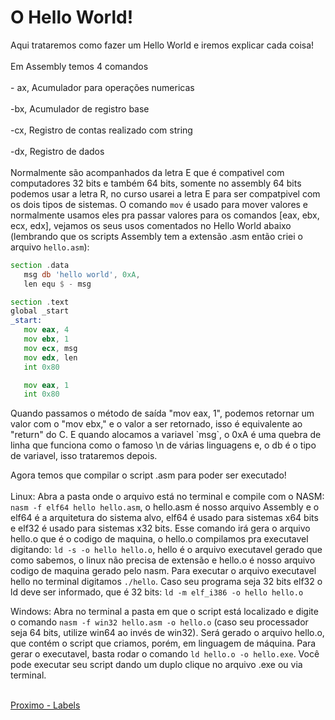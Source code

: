 <h1>O Hello World!</h1>

<p>Aqui trataremos como fazer um Hello World e iremos explicar cada coisa!<br><br>Em Assembly temos 4 comandos<br><br>- ax, Acumulador para operações numericas<br><br>-bx, Acumulador de registro base<br><br>-cx, Registro de contas realizado com string<br><br>-dx, Registro de dados<br><br>Normalmente são acompanhados da letra E que é compativel com computadores 32 bits e também 64 bits, somente no assembly 64 bits podemos usar a letra R, no curso usarei a letra E para ser compatpivel com os dois tipos de sistemas.
O comando <code>mov</code> é usado para mover valores e normalmente usamos eles pra passar valores para os comandos [eax, ebx, ecx, edx], vejamos os seus usos comentados no Hello World abaixo (lembrando que os scripts Assembly tem a extensão .asm então criei o arquivo <code>hello.asm</code>):</p>

 ```asm
section .data
    msg db 'hello world', 0xA,
    len equ $ - msg

section .text
global _start
_start:
    mov eax, 4  
    mov ebx, 1
    mov ecx, msg
    mov edx, len
    int 0x80

    mov eax, 1
    int 0x80
 ```
 
<p>Quando passamos o método de saída "mov eax, 1", podemos retornar um valor com o "mov ebx," e o valor a ser retornado, isso é equivalente ao "return" do C.
E quando alocamos a variavel `msg`, o 0xA é uma quebra de linha que funciona como o famoso \n de várias linguagens e, o db é o tipo de variavel, isso trataremos depois.</p>

<p>Agora temos que compilar o script .asm para poder ser executado!<br><br>Linux: Abra a pasta onde o arquivo está no terminal e compile com o NASM: <code>nasm -f elf64 hello hello.asm</code>, o hello.asm é nosso arquivo Assembly e o elf64 é a arquitetura do sistema alvo, elf64 é usado para sistemas x64 bits e elf32 é usado para sistemas x32 bits. Esse comando irá gera o arquivo hello.o que é o codigo de maquina, o hello.o compilamos pra executavel digitando: <code>ld -s -o hello hello.o</code>, hello é o arquivo executavel gerado que como sabemos, o linux não precisa de extensão e hello.o é nosso arquivo codigo de maquina gerado pelo nasm. Para executar o arquivo executavel hello no terminal digitamos <code>./hello</code>. Caso seu programa seja 32 bits elf32 o ld deve ser informado, que é 32 bits: <code>ld -m elf_i386 -o hello hello.o</code>
  
Windows: Abra no terminal a pasta em que o script está localizado e digite o comando <code>nasm -f win32 hello.asm -o hello.o</code> (caso seu processador seja 64 bits, utilize win64 ao invés de win32). Será gerado o arquivo hello.o, que contém o script que criamos, porém, em linguagem de máquina. Para gerar o executavel, basta rodar o comando 
<code>ld hello.o -o hello.exe</code>. Você pode executar seu script dando um duplo clique no arquivo .exe ou via terminal.</p>
  
<a href="4-labels.md"><br>Proximo - Labels</a>
